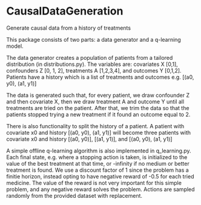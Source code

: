 # CausalDataGeneration
Generate causal data from a history of treatments

This package consists of two parts: 
a data generator and a q-learning model.

The data generator creates a population of patients from a tailored distribution (in distributions.py).
The variables are: covariates X [0,1], confounders Z [0, 1, 2], treatments A [1,2,3,4], and outcomes Y [0,1,2].
Patients have a history which is a list of treatments and outcomes e.g. [(a0, y0), (a1, y1)]

The data is generated such that, for every patient, we draw confounder Z and then covariate X,
then we draw treatment A and outcome Y until all treatments are tried on the patient.
After that, we trim the data so that the patients stopped trying a new treatment if it found an outcome equal to 2.


There is also functionality to split the history of a patient. A patient with covariate x0 
and history [(a0, y0), (a1, y1)] will become three patients with covariate x0 and history [(a0, y0)], [(a1, y1)], and [(a0, y0), (a1, y1)]


 A simple offline q-learning algorithm is also implemented in q_learning.py. 
 Each final state, e.g. where a stopping action is taken, is initialized to the value of the best treatment at that time, 
 or -infinity if no medium or better treatment is found. 
 We use a discount factor of 1 since the problem has a finitie horizon, instead opting to have negative reward of -0.5 
 for each tried medicine. The value of the reward is not very important for this simple problem, and any negative reward 
 solves the problem.
Actions are sampled randomly from the provided dataset with replacement.
 
 